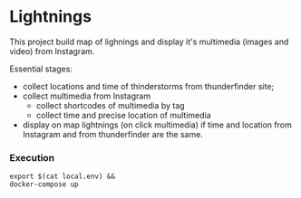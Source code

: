# Lightnings
This project build map of lighnings and display it's multimedia (images and video) from Instagram.

Essential stages:
- collect locations and time of thinderstorms from thunderfinder site;
- collect multimedia from Instagram
    - collect shortcodes of multimedia by tag
    - collect time and precise location of multimedia
- display on map lightnings (on click multimedia) if time and location from Instagram and from thunderfinder are the same.  

### Execution
```shell script
export $(cat local.env) &&
docker-compose up
```

